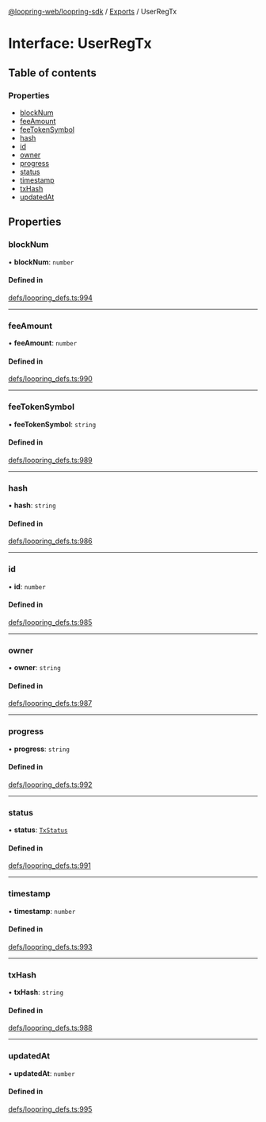 [@loopring-web/loopring-sdk](../README.md) / [Exports](../modules.md) / UserRegTx

# Interface: UserRegTx

## Table of contents

### Properties

- [blockNum](UserRegTx.md#blocknum)
- [feeAmount](UserRegTx.md#feeamount)
- [feeTokenSymbol](UserRegTx.md#feetokensymbol)
- [hash](UserRegTx.md#hash)
- [id](UserRegTx.md#id)
- [owner](UserRegTx.md#owner)
- [progress](UserRegTx.md#progress)
- [status](UserRegTx.md#status)
- [timestamp](UserRegTx.md#timestamp)
- [txHash](UserRegTx.md#txhash)
- [updatedAt](UserRegTx.md#updatedat)

## Properties

### blockNum

• **blockNum**: `number`

#### Defined in

[defs/loopring_defs.ts:994](https://github.com/Loopring/loopring_sdk/blob/edf273a/src/defs/loopring_defs.ts#L994)

___

### feeAmount

• **feeAmount**: `number`

#### Defined in

[defs/loopring_defs.ts:990](https://github.com/Loopring/loopring_sdk/blob/edf273a/src/defs/loopring_defs.ts#L990)

___

### feeTokenSymbol

• **feeTokenSymbol**: `string`

#### Defined in

[defs/loopring_defs.ts:989](https://github.com/Loopring/loopring_sdk/blob/edf273a/src/defs/loopring_defs.ts#L989)

___

### hash

• **hash**: `string`

#### Defined in

[defs/loopring_defs.ts:986](https://github.com/Loopring/loopring_sdk/blob/edf273a/src/defs/loopring_defs.ts#L986)

___

### id

• **id**: `number`

#### Defined in

[defs/loopring_defs.ts:985](https://github.com/Loopring/loopring_sdk/blob/edf273a/src/defs/loopring_defs.ts#L985)

___

### owner

• **owner**: `string`

#### Defined in

[defs/loopring_defs.ts:987](https://github.com/Loopring/loopring_sdk/blob/edf273a/src/defs/loopring_defs.ts#L987)

___

### progress

• **progress**: `string`

#### Defined in

[defs/loopring_defs.ts:992](https://github.com/Loopring/loopring_sdk/blob/edf273a/src/defs/loopring_defs.ts#L992)

___

### status

• **status**: [`TxStatus`](../enums/TxStatus.md)

#### Defined in

[defs/loopring_defs.ts:991](https://github.com/Loopring/loopring_sdk/blob/edf273a/src/defs/loopring_defs.ts#L991)

___

### timestamp

• **timestamp**: `number`

#### Defined in

[defs/loopring_defs.ts:993](https://github.com/Loopring/loopring_sdk/blob/edf273a/src/defs/loopring_defs.ts#L993)

___

### txHash

• **txHash**: `string`

#### Defined in

[defs/loopring_defs.ts:988](https://github.com/Loopring/loopring_sdk/blob/edf273a/src/defs/loopring_defs.ts#L988)

___

### updatedAt

• **updatedAt**: `number`

#### Defined in

[defs/loopring_defs.ts:995](https://github.com/Loopring/loopring_sdk/blob/edf273a/src/defs/loopring_defs.ts#L995)
